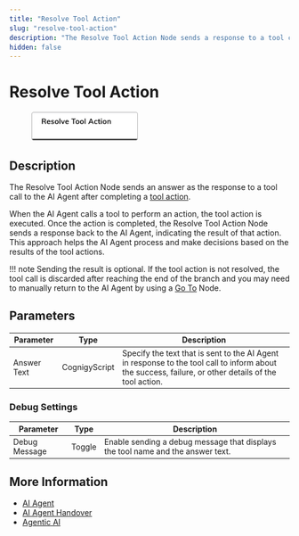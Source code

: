 ```yaml
---
title: "Resolve Tool Action"
slug: "resolve-tool-action"
description: "The Resolve Tool Action Node sends a response to a tool call to the AI Agent after completing a tool action."
hidden: false
---
```


# Resolve Tool Action

<figure>
  <img class="image-center" src="../../../../../static/img/_assets/ai/build/node-reference/ai/resolve-tool-action.png" width="45%" />
</figure>

## Description

The Resolve Tool Action Node sends an answer as the response to a tool call to the AI Agent after completing a [tool action](ai-agent.md#ai-agent-tool).

When the AI Agent calls a tool to perform an action, the tool action is executed. Once the action is completed, the Resolve Tool Action Node sends a response back to the AI Agent, indicating the result of that action. This approach helps the AI Agent process and make decisions based on the results of the tool actions.

!!! note
    Sending the result is optional. If the tool action is not resolved, the tool call is discarded after reaching the end of the branch and you may need to manually return to the AI Agent by using a [Go To](../logic/go-to.md) Node.

## Parameters

| Parameter   | Type          | Description                                                                                                                                           |
|-------------|---------------|-------------------------------------------------------------------------------------------------------------------------------------------------------|
| Answer Text | CognigyScript | Specify the text that is sent to the AI Agent in response to the tool call to inform about the success, failure, or other details of the tool action. |

### Debug Settings

| Parameter     | Type   | Description                                                                     |
|---------------|--------|---------------------------------------------------------------------------------|
| Debug Message | Toggle | Enable sending a debug message that displays the tool name and the answer text. |

## More Information

- [AI Agent](ai-agent.md)
- [AI Agent Handover](ai-agent-handover.md)
- [Agentic AI](../../../empower/agentic-ai/overview.md)